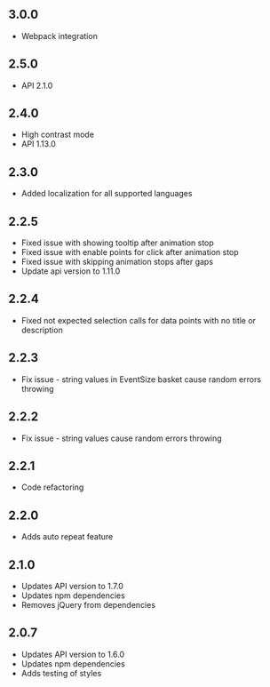 ## 3.0.0
* Webpack integration

## 2.5.0
* API 2.1.0

## 2.4.0
* High contrast mode
* API 1.13.0

## 2.3.0
* Added localization for all supported languages

## 2.2.5
* Fixed issue with showing tooltip after animation stop
* Fixed issue with enable points for click after animation stop
* Fixed issue with skipping animation stops after gaps
* Update api version to 1.11.0

## 2.2.4
* Fixed not expected selection calls for data points with no title or description

## 2.2.3
* Fix issue - string values in EventSize basket cause random errors throwing

## 2.2.2
* Fix issue - string values cause random errors throwing

## 2.2.1
* Code refactoring

## 2.2.0
* Adds auto repeat feature

## 2.1.0
* Updates API version to 1.7.0
* Updates npm dependencies
* Removes jQuery from dependencies 

## 2.0.7
* Updates API version to 1.6.0
* Updates npm dependencies
* Adds testing of styles
